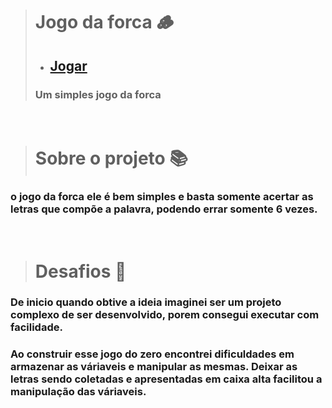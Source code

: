 > # Jogo da forca 🪵
>  - ## [Jogar](https://pedrofnseca.github.io/jogo-forca/)
> ### Um simples jogo da forca

<br>

> # Sobre o projeto 📚 
### o jogo da forca ele é bem simples e basta somente acertar as letras que compõe a palavra, podendo errar somente 6 vezes.

<br>

> # Desafios 🦖
### De inicio quando obtive a ideia imaginei ser um projeto complexo de ser desenvolvido, porem consegui executar com facilidade.
### Ao construir esse jogo do zero encontrei dificuldades em armazenar as váriaveis e manipular as mesmas. Deixar as letras sendo coletadas e apresentadas em caixa alta facilitou a manipulação das váriaveis. 
